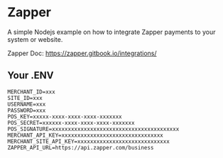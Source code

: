 # Zapper

A simple Nodejs example on how to integrate Zapper payments to your system or website.

Zapper Doc: https://zapper.gitbook.io/integrations/


## Your .ENV

```
MERCHANT_ID=xxx
SITE_ID=xxx
USERNAME=xxx
PASSWORD=xxx
POS_KEY=xxxxx-xxxx-xxxx-xxxx-xxxxxxx
POS_SECRET=xxxxxx-xxxx-xxxx-xxxx-xxxxxxx
POS_SIGNATURE=xxxxxxxxxxxxxxxxxxxxxxxxxxxxxxxxxxxxxxxx
MERCHANT_API_KEY=xxxxxxxxxxxxxxxxxxxxxxxxxxxxxxxx
MERCHANT_SITE_API_KEY=xxxxxxxxxxxxxxxxxxxxxxxxxxxxx
ZAPPER_API_URL=https://api.zapper.com/business
```
